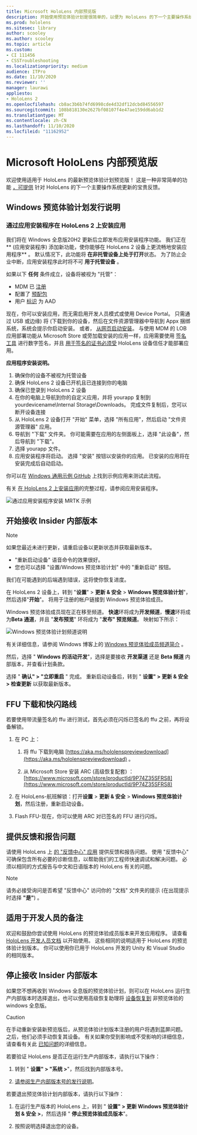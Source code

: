 ```yaml
---
title: Microsoft HoloLens 内部预览版
description: 开始使用预览体验计划是很简单的，以便为 HoloLens 的下一个主要操作系统更新提供有价值的反馈。
ms.prod: hololens
ms.sitesec: library
author: scooley
ms.author: scooley
ms.topic: article
ms.custom:
- CI 111456
- CSSTroubleshooting
ms.localizationpriority: medium
audience: ITPro
ms.date: 11/10/2020
ms.reviewer: ''
manager: laurawi
appliesto:
- HoloLens 2
ms.openlocfilehash: cb8ac3b6b74fd6998cde4d32df12dcbd84556597
ms.sourcegitcommit: 108b818130e2627bf08107f4e47ae159dd6ab1d2
ms.translationtype: MT
ms.contentlocale: zh-CN
ms.lasthandoff: 11/10/2020
ms.locfileid: "11162952"
---
```

# Microsoft HoloLens 内部预览版

欢迎使用适用于 HoloLens 的最新预览体验计划预览版！ 这是一种非常简单的功能 [，可提供](hololens-insider.md#start-receiving-insider-builds) 针对 HoloLens 的下一个主要操作系统更新的宝贵反馈。

## Windows 预览体验计划发行说明

### 通过应用安装程序在 HoloLens 2 上安装应用
我们将在 Windows 全息版20H2 更新后立即发布应用安装程序功能。 我们正在 ** (应用安装程序) 添加新功能，使你能够在 HoloLens 2 设备上更流畅地安装应用程序** 。 默认情况下，此功能将 **在非托管设备上处于打开**状态。 为了防止企业中断，应用安装程序此时将不可 **用于托管设备** 。  

如果以下 **任何** 条件成立，设备将被视为 "托管"：
- MDM 已 [注册](hololens-enroll-mdm.md)
- 配置了 [预配包](hololens-provisioning.md)
- 用户 [标识](hololens-identity.md) 为 AAD

现在，你可以安装应用，而无需启用开发人员模式或使用 Device Portal。  只需通过 USB 或边缘) 将 (下载到你的设备，然后在文件资源管理器中导航到 Appx 捆绑系统，系统会提示你启动安装。  或者， [从网页启动安装](https://docs.microsoft.com/windows/msix/app-installer/installing-windows10-apps-web)。  与使用 MDM 的 LOB 应用部署功能从 Microsoft Store 或旁加载安装的应用一样，应用需要使用 [签名工具](https://docs.microsoft.com/windows/win32/appxpkg/how-to-sign-a-package-using-signtool) 进行数字签名，并且 [用于签名的证书必须受](https://docs.microsoft.com/windows/win32/appxpkg/how-to-sign-a-package-using-signtool#security-considerations) HoloLens 设备信任才能部署应用。

**应用程序安装说明。**

1.  确保你的设备不被视为托管设备
1.  确保 HoloLens 2 设备已开机且已连接到你的电脑
1.  确保已登录到 HoloLens 2 设备
1.  在你的电脑上导航到你的自定义应用，并将 yourapp 复制到 yourdevicename\Internal Storage\Downloads。   完成文件复制后，您可以断开设备连接
1.  从 HoloLens 2 设备打开 "开始" 菜单，选择 "所有应用"，然后启动 "文件资源管理器" 应用。
1.  导航到 "下载" 文件夹。 你可能需要在应用的左侧面板上，选择 "此设备"，然后导航到 "下载"。
1.  选择 yourapp 文件。
1.  应用安装程序将启动。 选择 "安装" 按钮以安装你的应用。
已安装的应用将在安装完成后自动启动。

你可以在 [Windows 通用示例 GitHub](https://github.com/microsoft/Windows-universal-samples/tree/master/Samples) 上找到示例应用来测试此流程。

有关 [在 HoloLens 2 上安装应用](app-deploy-app-installer.md)的完整过程，请参阅应用安装程序。  

![通过应用安装程序安装 MRTK 示例](images/hololens-app-installer-picture.jpg)

## 开始接收 Insider 内部版本

> [!NOTE]
> 如果您最近未进行更新，请重启设备以更新状态并获取最新版本。
> - "重新启动设备" 语音命令的效果很好。 
> - 您也可以选择 "设置/Windows 预览体验计划" 中的 "重新启动" 按钮。
>
> 我们在可能遇到的后端遇到错误，这将使你恢复进度。

在 HoloLens 2 设备上，转到 "**设置**"  >  **更新 & 安全**  >  **Windows 预览体验计划**"，然后选择"**开始**"。 将用于注册的帐户链接到 Windows 预览体验成员。

Windows 预览体验成员现在正在移至频道。 **快速**环将成为**开发频道**，**慢速**环将成为**Beta 通道**，并且 "**发布预览**" 环将成为 "**发布" 预览频道**。 映射如下所示：

![Windows 预览体验计划频道说明](images/WindowsInsiderChannels.png)

有关详细信息，请参阅 Windows 博客上的 [Windows 预览体验成员频道简介](https://blogs.windows.com/windowsexperience/2020/06/15/introducing-windows-insider-channels) 。

然后，选择 " **Windows 的活动开发**"，选择是要接收 **开发渠道** 还是 **Beta 频道** 内部版本，并查看计划条款。

选择 " **确认" > "立即重启** " 完成。 重新启动设备后，转到 " **设置" > 更新 & 安全 > 检查更新** 以获取最新版本。

## FFU 下载和快闪路线
若要使用带流量签名的 ffu 进行测试，首先必须在闪烁已签名的 ffu 之前，再将设备解锁。
1. 在 PC 上：

    1. 将 ffu 下载到电脑 [https://aka.ms/hololenspreviewdownload](https://aka.ms/hololenspreviewdownload) 。
    
    1. 从 Microsoft Store 安装 ARC (高级恢复配套) ： [https://www.microsoft.com/store/productId/9P74Z35SFRS8](https://www.microsoft.com/store/productId/9P74Z35SFRS8)
    
1. 在 HoloLens-航班解锁：打开**设置**  >  **更新 & 安全**  >  **Windows 预览体验计划**，然后注册，重新启动设备。

1. Flash FFU-现在，你可以使用 ARC 对已签名的 FFU 进行闪烁。

## 提供反馈和报告问题

请使用 HoloLens 上 [的 "反馈中心" 应用](hololens-feedback.md) 提供反馈和报告问题。 使用 "反馈中心" 可确保包含所有必要的诊断信息，以帮助我们的工程师快速调试和解决问题。  必须以相同的方式报告与中文和日语版本的 HoloLens 有关的问题。

> [!NOTE]
> 请务必接受询问是否希望 "反馈中心" 访问你的 "文档" 文件夹的提示 (在出现提示时选择 **"是"**) 。

## 适用于开发人员的备注

欢迎和鼓励你尝试使用 HoloLens 的预览体验成员版本来开发应用程序。  请查看 [HoloLens 开发人员文档](https://developer.microsoft.com/windows/mixed-reality/development) 以开始使用。 这些相同的说明适用于 HoloLens 的预览体验计划版本。  你可以使用你已用于 HoloLens 开发的 Unity 和 Visual Studio 的相同版本。

## 停止接收 Insider 内部版本

如果您不想再收到 Windows 全息版的预览体验计划，则可以在 HoloLens 运行生产内部版本时选择退出，也可以使用高级恢复助理将 [设备恢复到](hololens-recovery.md) 非预览体验的 windows 全息版。

> [!CAUTION]
> 在手动重新安装新预览版后，从预览体验计划版本注册的用户将遇到蓝屏问题。 之后，他们必须手动恢复其设备。 有关如果你受到影响或不受影响的详细信息，请查看有关此 [已知问题](https://docs.microsoft.com/hololens/hololens-known-issues?source=docs#blue-screen-is-shown-after-unenrolling-from-insider-preview-builds-on-a-device-reflashed-with-a-insider-build)的详细信息。

若要验证 HoloLens 是否正在运行生产内部版本，请执行以下操作：

1. 转到 " **设置" > "系统 >**"，然后找到内部版本号。

1. [请参阅生产内部版本号的发行说明](hololens-release-notes.md)。

若要退出预览体验计划内部版本，请执行以下操作：

1. 在运行生产版本的 HoloLens 上，转到 " **设置" > 更新 Windows 预览体验计划 & 安全 >**，然后选择 " **停止预览体验成员版本**"。

1. 按照说明选择退出您的设备。
